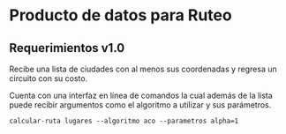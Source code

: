 # Producto de datos para Ruteo 


## Requerimientos v1.0

Recibe una lista de ciudades con al menos sus coordenadas y regresa un circuito 
con su costo. 

Cuenta con una interfaz en línea de comandos la cual además de la lista puede recibir 
argumentos como el algoritmo a utilizar y sus parámetros.


```shell
calcular-ruta lugares --algoritmo aco --parametros alpha=1

``` 



